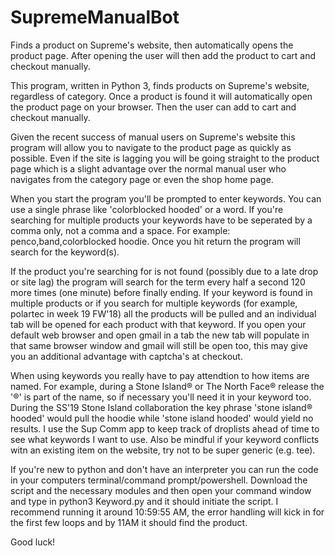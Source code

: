 # SupremeManualBot
Finds a product on Supreme's website, then automatically opens the product page. After opening the user will then add the product to cart and checkout manually.

This program, written in Python 3, finds products on Supreme's website, regardless of category. Once a product is found it will automatically open the product page on your browser. Then the user can add to cart and checkout manually.  

Given the recent success of manual users on Supreme's website this program will allow you to navigate to the product page as quickly as possible. Even if the site is lagging you will be going straight to the product page which is a slight advantage over the normal manual user who navigates from the category page or even the shop home page.  

When you start the program you'll be prompted to enter keywords. You can use a single phrase like 'colorblocked hooded' or a word. If you're searching for multiple products your keywords have to be seperated by a comma only, not a comma and a space. For example: penco,band,colorblocked hoodie. Once you hit return the program will search for the keyword(s).

If the product you're searching for is not found (possibly due to a late drop or site lag) the program will search for the term every half a second 120 more times (one minute) before finally ending.  If your keyword is found in multiple products or if you search for multiple keywords (for example, polartec in week 19 FW'18) all the products will be pulled and an individual tab will be opened for each product with that keyword. If you open your default web browser and open gmail in a tab the new tab will populate in that same browser window and gmail will still be open too, this may give you an additional advantage with captcha's at checkout. 

When using keywords you really have to pay attendtion to how items are named. For example, during a Stone Island® or The North Face® release the '®' is part of the name, so if necessary you'll need it in your keyword too. During the SS'19 Stone Island collaboration the key phrase 'stone island® hooded' would pull the hoodie while 'stone island hooded' would yield no results. I use the Sup Comm app to keep track of droplists ahead of time to see what keywords I want to use. Also be mindful if your keyword conflicts witn an existing item on the website, try not to be super generic (e.g. tee). 

If you're new to python and don't have an interpreter you can run the code in your computers terminal/command prompt/powershell. Download the script and the necessary modules and then open your command window and type in python3 Keyword.py and it should initiate the script. I recommend running it around 10:59:55 AM, the error handling will kick in for the first few loops and by 11AM it should find the product.

Good luck!
